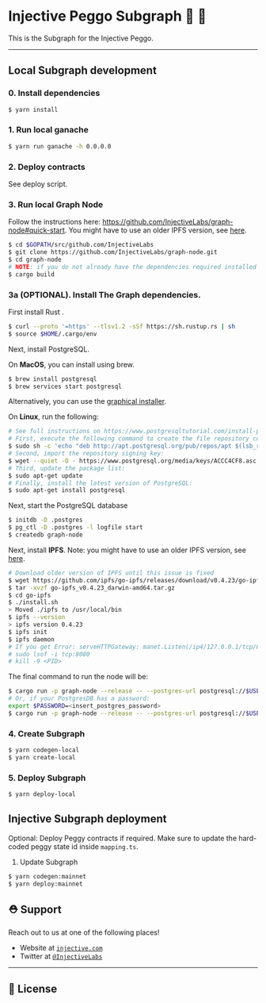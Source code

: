 # Injective Peggo Subgraph 🤖 🚀

This is the Subgraph for the Injective Peggo.

---

## Local Subgraph development

### 0. Install dependencies

```bash
$ yarn install
```

### 1. Run local ganache

```bash
$ yarn run ganache -h 0.0.0.0
```

### 2. Deploy contracts

See deploy script.

### 3. Run local Graph Node

Follow the instructions here: https://github.com/InjectiveLabs/graph-node#quick-start. You might have to use an older IPFS version, see [here](https://github.com/graphprotocol/graph-node/issues/1799#issuecomment-661433084).

```bash
$ cd $GOPATH/src/github.com/InjectiveLabs
$ git clone https://github.com/InjectiveLabs/graph-node.git
$ cd graph-node
# NOTE: if you do not already have the dependencies required installed (Rust, IPFS, Postgres), run this after completing 3a.
$ cargo build
```

### 3a (OPTIONAL). Install The Graph dependencies.

First install Rust .

```bash
$ curl --proto '=https' --tlsv1.2 -sSf https://sh.rustup.rs | sh
$ source $HOME/.cargo/env
```

Next, install PostgreSQL.

On **MacOS**, you can install using brew.

```bash
$ brew install postgresql
$ brew services start postgresql
```

Alternatively, you can use the [graphical installer](https://www.enterprisedb.com/downloads/postgres-postgresql-downloads).

On **Linux**, run the following:

```bash
# See full instructions on https://www.postgresqltutorial.com/install-postgresql-linux/
# First, execute the following command to create the file repository configuration:
$ sudo sh -c 'echo "deb http://apt.postgresql.org/pub/repos/apt $(lsb_release -cs)-pgdg main" > /etc/apt/sources.list.d/pgdg.list'
# Second, import the repository signing key:
$ wget --quiet -O - https://www.postgresql.org/media/keys/ACCC4CF8.asc | sudo apt-key add -
# Third, update the package list:
$ sudo apt-get update
# Finally, install the latest version of PostgreSQL:
$ sudo apt-get install postgresql
```

Next, start the PostgreSQL database

```bash
$ initdb -D .postgres
$ pg_ctl -D .postgres -l logfile start
$ createdb graph-node
```

Next, install **IPFS**. Note: you might have to use an older IPFS version, see [here](https://github.com/graphprotocol/graph-node/issues/1799#issuecomment-661433084).

```bash
# Download older version of IPFS until this issue is fixed
$ wget https://github.com/ipfs/go-ipfs/releases/download/v0.4.23/go-ipfs_v0.4.23_darwin-amd64.tar.gz
$ tar -xvzf go-ipfs_v0.4.23_darwin-amd64.tar.gz
$ cd go-ipfs
$ ./install.sh
> Moved ./ipfs to /usr/local/bin
$ ipfs --version
> ipfs version 0.4.23
$ ipfs init
$ ipfs daemon
# If you get Error: serveHTTPGateway: manet.Listen(/ip4/127.0.0.1/tcp/8080) failed: listen tcp4 127.0.0.1:8080: bind: address already in use, run the following:
# sudo lsof -i tcp:8080
# kill -9 <PID>
```

The final command to run the node will be:

```bash
$ cargo run -p graph-node --release -- --postgres-url postgresql://$USER@localhost:5432/graph-node --ethereum-rpc development:http://localhost:8545 --ipfs 127.0.0.1:5001
# Or, if your PostgresDB has a password:
export $PASSWORD=<insert_postgres_password>
$ cargo run -p graph-node --release -- --postgres-url postgresql://$USER[:$PASSWORD]@localhost:5432/graph-node --ethereum-rpc development:http://localhost:8545 --ipfs 127.0.0.1:5001

```

### 4. Create Subgraph

```bash
$ yarn codegen-local
$ yarn create-local
```

### 5. Deploy Subgraph

```bash
$ yarn deploy-local
```

## Injective Subgraph deployment

Optional: Deploy Peggy contracts if required. Make sure to update the hard-coded peggy state id inside `mapping.ts`.

1. Update Subgraph

```bash
$ yarn codegen:mainnet
$ yarn deploy:mainnet
```

## ⛑ Support

Reach out to us at one of the following places!

- Website at <a href="https://injective.com" target="_blank">`injective.com`</a>
- Twitter at <a href="https://twitter.com/InjectiveLabs" target="_blank">`@InjectiveLabs`</a>

---

## 🔐 License
